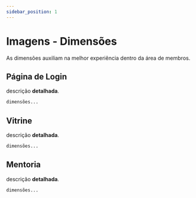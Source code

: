 ```yaml
---
sidebar_position: 1
---
```


# Imagens - Dimensões

As dimensões auxiliam na melhor experiência dentro da área de membros.

## Página de Login

descrição **detalhada**.

```bash
dimensões...
```


## Vitrine

descrição **detalhada**.

```bash
dimensões...
```

## Mentoria

descrição **detalhada**.

```bash
dimensões...
```